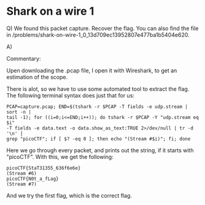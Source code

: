# Shark on a wire 1

Q) We found this packet capture. Recover the flag. You can also find the file in /problems/shark-on-wire-1_0_13d709ec13952807e477ba1b5404e620.

A) 

Commentary:

Upen downloading the .pcap file, I open it with Wireshark, to get an estimation of the scope.

There is alot, so we have to use some automated tool to extract the flag.
The following terminal syntax does just that for us:

```
PCAP=capture.pcap; END=$(tshark -r $PCAP -T fields -e udp.stream | sort -n | 
tail -1); for ((i=0;i<=END;i++)); do tshark -r $PCAP -Y "udp.stream eq $i" 
-T fields -e data.text -o data.show_as_text:TRUE 2>/dev/null | tr -d '\n' | 
grep "picoCTF"; if [ $? -eq 0 ]; then echo "(Stream #$i)"; fi; done
```

Here we go through every packet, and prints out the string, if it starts with "picoCTF".
With this, we get the following:

```
picoCTF{StaT31355_636f6e6e}
(Stream #6)
picoCTF{N0t_a_fLag}
(Stream #7)
```

And we try the first flag, which is the correct flag.